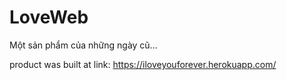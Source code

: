 # LoveWeb
Một sản phẩm của những ngày cũ...

product was built at link: https://iloveyouforever.herokuapp.com/
